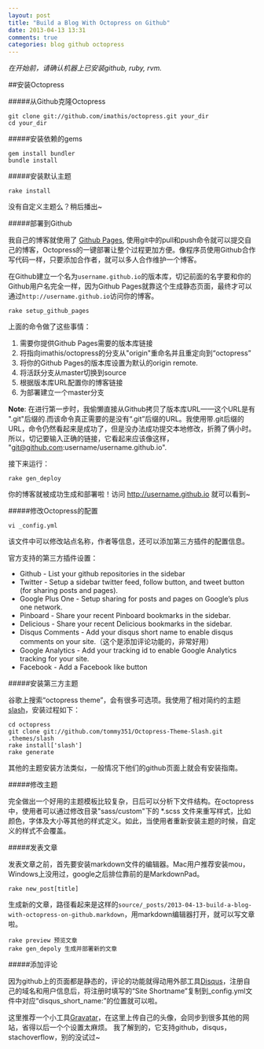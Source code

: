 ```yaml
---
layout: post
title: "Build a Blog With Octopress on Github"
date: 2013-04-13 13:31
comments: true
categories: blog github octopress
---
```


_在开始前，请确认机器上已安装github, ruby, rvm._

##安装Octopress

#####从Github克隆Octopress

```
git clone git://github.com/imathis/octopress.git your_dir
cd your_dir
```
#####安装依赖的gems

```
gem install bundler
bundle install
```

#####安装默认主题

```
rake install
```

没有自定义主题么？稍后播出~

#####部署到Github

我自己的博客就使用了 [Github Pages](http://pages.github.com/), 使用git中的pull和push命令就可以提交自己的博客，Octopress的一键部署让整个过程更加方便。像程序员使用Github合作写代码一样，只要添加合作者，就可以多人合作维护一个博客。

在Github建立一个名为```username.github.io```的版本库，切记前面的名字要和你的Github用户名完全一样，因为Github Pages就靠这个生成静态页面，最终才可以通过```http://username.github.io```访问你的博客。

```
rake setup_github_pages
```
上面的命令做了这些事情：
1. 需要你提供Github Pages需要的版本库链接
2. 将指向imathis/octopress的分支从"origin"重命名并且重定向到“octopress”
3. 将你的Github Pages的版本库设置为默认的origin remote.
4. 将活跃分支从master切换到source
5. 根据版本库URL配置你的博客链接
6. 为部署建立一个master分支

**Note**: 在进行第一步时，我偷懒直接从Github拷贝了版本库URL——这个URL是有 ".git"后缀的.而该命令真正需要的是没有“.git”后缀的URL。我使用带.git后缀的URL，命令仍然看起来是成功了，但是没办法成功提交本地修改，折腾了俩小时。所以，切记要输入正确的链接，它看起来应该像这样， "git@github.com:username/username.github.io".

接下来运行：

```
rake gen_deploy
```

你的博客就被成功生成和部署啦！访问 http://username.github.io 就可以看到~

#####修改Octopress的配置

```
vi _config.yml
```

该文件中可以修改站点名称，作者等信息，还可以添加第三方插件的配置信息。

官方支持的第三方插件设置：

* Github - List your github repositories in the sidebar
* Twitter - Setup a sidebar twitter feed, follow button, and tweet button (for sharing posts and pages).
* Google Plus One - Setup sharing for posts and pages on Google’s plus one network.
* Pinboard - Share your recent Pinboard bookmarks in the sidebar.
* Delicious - Share your recent Delicious bookmarks in the sidebar.
* Disqus Comments - Add your disqus short name to enable disqus comments on your site.（这个是添加评论功能的，非常好用）
* Google Analytics - Add your tracking id to enable Google Analytics tracking for your site.
* Facebook - Add a Facebook like button

#####安装第三方主题

谷歌上搜索“octopress theme”，会有很多可选项。我使用了相对简约的主题 [slash](http://zespia.tw/Octopress-Theme-Slash/index_tw.html)，安装过程如下：

```
cd octopress
git clone git://github.com/tommy351/Octopress-Theme-Slash.git .themes/slash
rake install['slash']
rake generate
```

其他的主题安装方法类似，一般情况下他们的github页面上就会有安装指南。

#####修改主题

完全做出一个好用的主题模板比较复杂，日后可以分析下文件结构。在octopress中，使用者可以通过修改目录"sass/custom"下的 *.scss 文件来重写样式，比如颜色，字体及大小等其他的样式定义。如此，当使用者重新安装主题的时候，自定义的样式不会覆盖。

#####发表文章

发表文章之前，首先要安装markdown文件的编辑器。Mac用户推荐安装mou，Windows上没用过，google之后排位靠前的是MarkdownPad。

```
rake new_post[title]
```

生成新的文章，路径看起来是这样的```source/_posts/2013-04-13-build-a-blog-with-octopress-on-github.markdown```，用markdown编辑器打开，就可以写文章啦。

```
rake preview 预览文章
rake gen_depoly 生成并部署新的文章
```

#####添加评论

因为github上的页面都是静态的，评论的功能就得动用外部工具[Disqus](https://disqus.com/)，注册自己的域名和用户信息后，将注册时填写的“Site Shortname”复制到_config.yml文件中对应“disqus_short_name:”的位置就可以啦。

这里推荐一个小工具[Gravatar](https://en.gravatar.com/)，在这里上传自己的头像，会同步到很多其他的网站，省得以后一个个设置太麻烦。
我了解到的，它支持github，disqus，stachoverflow，别的没试过~

